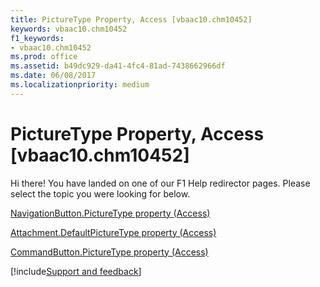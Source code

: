 ```yaml
---
title: PictureType Property, Access [vbaac10.chm10452]
keywords: vbaac10.chm10452
f1_keywords:
- vbaac10.chm10452
ms.prod: office
ms.assetid: b49dc929-da41-4fc4-81ad-7438662966df
ms.date: 06/08/2017
ms.localizationpriority: medium
---
```



# PictureType Property, Access [vbaac10.chm10452]

Hi there! You have landed on one of our F1 Help redirector pages. Please select the topic you were looking for below.

[NavigationButton.PictureType property (Access)](https://msdn.microsoft.com/library/deba650f-b365-3092-40df-3c5e6ed836ab%28Office.15%29.aspx)

[Attachment.DefaultPictureType property (Access)](https://msdn.microsoft.com/library/77032908-5b98-7072-1e53-520485580746%28Office.15%29.aspx)

[CommandButton.PictureType property (Access)](https://msdn.microsoft.com/library/a835b294-4de1-b948-e59c-a7e9c3a4f9ae%28Office.15%29.aspx)

[!include[Support and feedback](~/includes/feedback-boilerplate.md)]